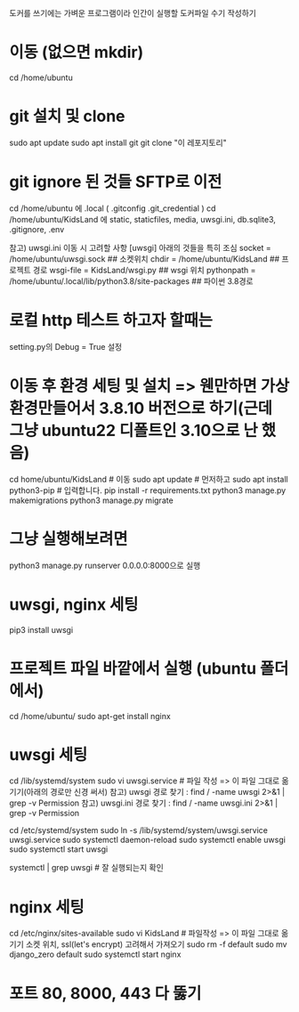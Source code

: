 도커를 쓰기에는 가벼운 프로그램이라 인간이 실행할 도커파일 수기 작성하기

# 이동 (없으면 mkdir)
cd /home/ubuntu 

# git 설치 및 clone
sudo apt update
sudo apt install git
git clone "이 레포지토리"

# git ignore 된 것들 SFTP로 이전
cd /home/ubuntu 에 .local ( .gitconfig .git_credential )
cd /home/ubuntu/KidsLand 에 static, staticfiles, media, uwsgi.ini, db.sqlite3, .gitignore, .env

참고) uwsgi.ini 이동 시 고려할 사항
[uwsgi] 아래의 것들을 특히 조심
socket = /home/ubuntu/uwsgi.sock ## 소켓위치
chdir = /home/ubuntu/KidsLand ## 프로젝트 경로
wsgi-file = KidsLand/wsgi.py ## wsgi 위치
pythonpath = /home/ubuntu/.local/lib/python3.8/site-packages ## 파이썬 3.8경로

# 로컬 http 테스트 하고자 할때는
setting.py의 Debug = True 설정

# 이동 후 환경 세팅 및 설치 => 웬만하면 가상환경만들어서 3.8.10 버전으로 하기(근데 그냥 ubuntu22 디폴트인 3.10으로 난 했음)
cd home/ubuntu/KidsLand # 이동
sudo apt update # 먼저하고
sudo apt install python3-pip # 입력합니다.
pip install -r requirements.txt
python3 manage.py makemigrations
python3 manage.py migrate

# 그냥 실행해보려면 
python3 manage.py runserver 0.0.0.0:8000으로 실행

# uwsgi, nginx 세팅
pip3 install uwsgi

# 프로젝트 파일 바깥에서 실행 (ubuntu 폴더에서)
cd /home/ubuntu/
sudo apt-get install nginx

# uwsgi 세팅
cd /lib/systemd/system
sudo vi uwsgi.service # 파일 작성 => 이 파일 그대로 옮기기(아래의 경로만 신경 써서)
참고) uwsgi 경로 찾기 : find / -name uwsgi 2>&1 | grep -v Permission
참고) uwsgi.ini 경로 찾기 : find / -name uwsgi.ini 2>&1 | grep -v Permission

cd /etc/systemd/system
sudo ln -s /lib/systemd/system/uwsgi.service uwsgi.service
sudo systemctl daemon-reload
sudo systemctl enable uwsgi
sudo systemctl start uwsgi

systemctl | grep uwsgi # 잘 실행되는지 확인

# nginx 세팅
cd /etc/nginx/sites-available
sudo vi KidsLand # 파일작성 => 이 파일 그대로 옮기기 소켓 위치, ssl(let's encrypt) 고려해서 가져오기
sudo rm -f default
sudo mv django_zero default
sudo systemctl start nginx

# 포트 80, 8000, 443 다 뚫기
